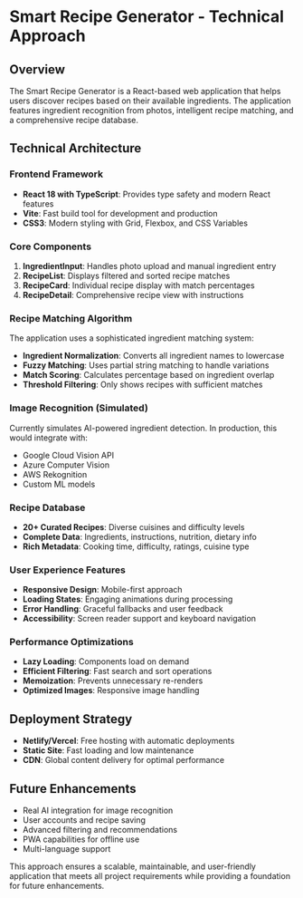 # Smart Recipe Generator - Technical Approach

## Overview
The Smart Recipe Generator is a React-based web application that helps users discover recipes based on their available ingredients. The application features ingredient recognition from photos, intelligent recipe matching, and a comprehensive recipe database.

## Technical Architecture

### Frontend Framework
- **React 18 with TypeScript**: Provides type safety and modern React features
- **Vite**: Fast build tool for development and production
- **CSS3**: Modern styling with Grid, Flexbox, and CSS Variables

### Core Components
1. **IngredientInput**: Handles photo upload and manual ingredient entry
2. **RecipeList**: Displays filtered and sorted recipe matches
3. **RecipeCard**: Individual recipe display with match percentages
4. **RecipeDetail**: Comprehensive recipe view with instructions

### Recipe Matching Algorithm
The application uses a sophisticated ingredient matching system:
- **Ingredient Normalization**: Converts all ingredient names to lowercase
- **Fuzzy Matching**: Uses partial string matching to handle variations
- **Match Scoring**: Calculates percentage based on ingredient overlap
- **Threshold Filtering**: Only shows recipes with sufficient matches

### Image Recognition (Simulated)
Currently simulates AI-powered ingredient detection. In production, this would integrate with:
- Google Cloud Vision API
- Azure Computer Vision
- AWS Rekognition
- Custom ML models

### Recipe Database
- **20+ Curated Recipes**: Diverse cuisines and difficulty levels
- **Complete Data**: Ingredients, instructions, nutrition, dietary info
- **Rich Metadata**: Cooking time, difficulty, ratings, cuisine type

### User Experience Features
- **Responsive Design**: Mobile-first approach
- **Loading States**: Engaging animations during processing
- **Error Handling**: Graceful fallbacks and user feedback
- **Accessibility**: Screen reader support and keyboard navigation

### Performance Optimizations
- **Lazy Loading**: Components load on demand
- **Efficient Filtering**: Fast search and sort operations
- **Memoization**: Prevents unnecessary re-renders
- **Optimized Images**: Responsive image handling

## Deployment Strategy
- **Netlify/Vercel**: Free hosting with automatic deployments
- **Static Site**: Fast loading and low maintenance
- **CDN**: Global content delivery for optimal performance

## Future Enhancements
- Real AI integration for image recognition
- User accounts and recipe saving
- Advanced filtering and recommendations
- PWA capabilities for offline use
- Multi-language support

This approach ensures a scalable, maintainable, and user-friendly application that meets all project requirements while providing a foundation for future enhancements.
